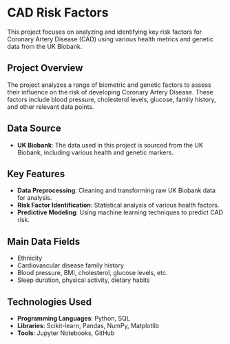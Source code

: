 # CAD Risk Factors

This project focuses on analyzing and identifying key risk factors for Coronary Artery Disease (CAD) using various health metrics and genetic data from the UK Biobank.

## Project Overview

The project analyzes a range of biometric and genetic factors to assess their influence on the risk of developing Coronary Artery Disease. These factors include blood pressure, cholesterol levels, glucose, family history, and other relevant data points.

## Data Source

- **UK Biobank**: The data used in this project is sourced from the UK Biobank, including various health and genetic markers.

## Key Features

- **Data Preprocessing**: Cleaning and transforming raw UK Biobank data for analysis.
- **Risk Factor Identification**: Statistical analysis of various health factors.
- **Predictive Modeling**: Using machine learning techniques to predict CAD risk.

## Main Data Fields

- Ethnicity
- Cardiovascular disease family history
- Blood pressure, BMI, cholesterol, glucose levels, etc.
- Sleep duration, physical activity, dietary habits

## Technologies Used

- **Programming Languages**: Python, SQL
- **Libraries**: Scikit-learn, Pandas, NumPy, Matplotlib
- **Tools**: Jupyter Notebooks, GitHub


